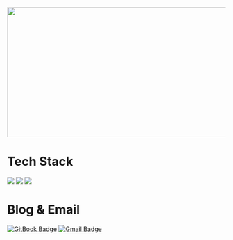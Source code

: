 <a href="https://github.com/devxb/gitanimals">
<img
  src="https://render.gitanimals.org/farms/HyunJaae"
  width="1200"
  height="300"
/>
</a>

<div align=left><h1>Tech Stack</h1></div>
<div align=left> 
  <img src="https://img.shields.io/badge/java-007396?style=for-the-badge&logo=java&logoColor=white">
  <img src="https://img.shields.io/badge/spring boot-6DB33F?style=for-the-badge&logo=spring&logoColor=white">
   <img src="https://img.shields.io/badge/mysql-4479A1?style=for-the-badge&logo=mysql&logoColor=white">
</div>

<div align=left><h1>Blog & Email</h1></div>
<div align=left>

[![GitBook Badge](https://img.shields.io/badge/Blog-BBDDE5?style=flat-square&logo=GitBook&logoColor=black&link=https://devlee.gitbook.io/docs)](https://devlee.gitbook.io/docs)
[![Gmail Badge](https://img.shields.io/badge/Gmail-d14836?style=flat-square&logo=Gmail&logoColor=white&link=mailto:siresence@gmail.com)](mailto:siresence@gmail.com)
 
</div>
